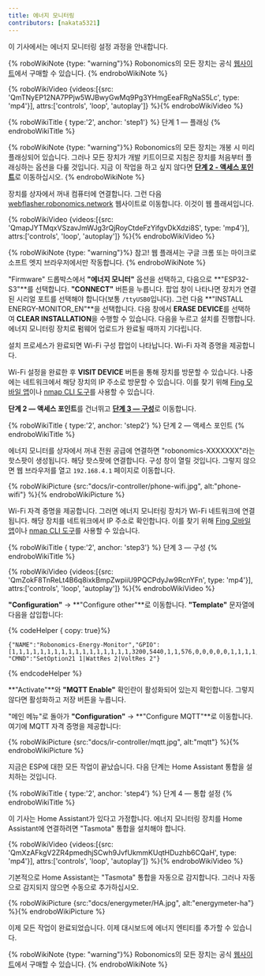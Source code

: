 ```yaml
---
title: 에너지 모니터링
contributors: [nakata5321]
---
```

이 기사에서는 에너지 모니터링 설정 과정을 안내합니다.

{% roboWikiNote {type: "warning"}%} Robonomics의 모든 장치는 공식 [웹사이트](https://robonomics.network/devices/)에서 구매할 수 있습니다.
{% endroboWikiNote %}

{% roboWikiVideo {videos:[{src: 'QmTNyEP12NA7PPjw5WJBwyGwMq9Pg3YHmgEeaFRgNaS5Lc', type: 'mp4'}],  attrs:['controls', 'loop', 'autoplay']} %}{% endroboWikiVideo %}

{% roboWikiTitle { type:'2', anchor: 'step1'} %} 단계 1 — 플래싱 {% endroboWikiTitle %}

{% roboWikiNote {type: "warning"}%} Robonomics의 모든 장치는 개봉 시 미리 플래싱되어 있습니다. 그러나 모든 장치가 개발 키트이므로 지침은 장치를 처음부터 플래싱하는 옵션을 다룰 것입니다. 지금 이 작업을 하고 싶지 않다면 [**단계 2 - 액세스 포인트**](/docs/ir-controller/#step2)로 이동하십시오.
{% endroboWikiNote %}

장치를 상자에서 꺼내 컴퓨터에 연결합니다. 그런 다음 [webflasher.robonomics.network](https://webflasher.robonomics.network/) 웹사이트로 이동합니다. 이것이 웹 플래셔입니다.

{% roboWikiVideo {videos:[{src: 'QmapJYTMqxVSzavJmWJg3rQjRoyCtdeFzYifgvDkXdzi8S', type: 'mp4'}], attrs:['controls', 'loop', 'autoplay']} %}{% endroboWikiVideo %}

{% roboWikiNote {type: "warning"}%} 참고! 웹 플래셔는 구글 크롬 또는 마이크로소프트 엣지 브라우저에서만 작동합니다.
{% endroboWikiNote %}

"Firmware" 드롭박스에서 **"에너지 모니터"** 옵션을 선택하고, 다음으로 **"ESP32-S3"**를 선택합니다. **"CONNECT"** 버튼을 누릅니다.
팝업 창이 나타나면 장치가 연결된 시리얼 포트를 선택해야 합니다(보통 `/ttyUSB0`입니다). 그런 다음 **"INSTALL ENERGY-MONITOR_EN"**을 선택합니다.
다음 창에서 **ERASE DEVICE**를 선택하여 **CLEAR INSTALLATION**을 수행할 수 있습니다. 다음을 누르고 설치를 진행합니다. 에너지 모니터링 장치로 펌웨어 업로드가 완료될 때까지 기다립니다.

설치 프로세스가 완료되면 Wi-Fi 구성 팝업이 나타납니다. Wi-Fi 자격 증명을 제공합니다.

Wi-Fi 설정을 완료한 후 **VISIT DEVICE** 버튼을 통해 장치를 방문할 수 있습니다. 나중에는 네트워크에서 해당 장치의 IP 주소로 방문할 수 있습니다. 이를 찾기 위해 [Fing 모바일 앱](https://www.fing.com/products)이나 [nmap CLI 도구](https://vitux.com/find-devices-connected-to-your-network-with-nmap/)를 사용할 수 있습니다.

**단계 2 — 액세스 포인트**를 건너뛰고 [**단계 3 — 구성**](/docs/ir-controller/#step3)로 이동합니다.

{% roboWikiTitle { type:'2', anchor: 'step2'} %} 단계 2 — 액세스 포인트 {% endroboWikiTitle %}

에너지 모니터를 상자에서 꺼내 전원 공급에 연결하면 "robonomics-XXXXXXX"라는 핫스팟이 생성됩니다. 해당 핫스팟에 연결합니다. 구성 창이 열릴 것입니다. 그렇지 않으면 웹 브라우저를 열고 `192.168.4.1` 페이지로 이동합니다.

{% roboWikiPicture {src:"docs/ir-controller/phone-wifi.jpg", alt:"phone-wifi"} %}{% endroboWikiPicture %}

Wi-Fi 자격 증명을 제공합니다. 그러면 에너지 모니터링 장치가 Wi-Fi 네트워크에 연결됩니다. 해당 장치를 네트워크에서 IP 주소로 확인합니다. 이를 찾기 위해 [Fing 모바일 앱](https://www.fing.com/products)이나 [nmap CLI 도구](https://vitux.com/find-devices-connected-to-your-network-with-nmap/)를 사용할 수 있습니다.

{% roboWikiTitle { type:'2', anchor: 'step3'} %} 단계 3 — 구성 {% endroboWikiTitle %}

{% roboWikiVideo {videos:[{src: 'QmZokF8TnReLt4B6q8ixkBmpZwpiiU9PQCPdyJw9RcnYFn', type: 'mp4'}], attrs:['controls', 'loop', 'autoplay']} %}{% endroboWikiVideo %}

**"Configuration"** -> **"Configure other"**로 이동합니다. **"Template"** 문자열에 다음을 삽입합니다:

{% codeHelper { copy: true}%}

```shell
{"NAME":"Robonomics-Energy-Monitor","GPIO":[1,1,1,1,1,1,1,1,1,1,1,1,1,1,1,1,1,3200,5440,1,1,576,0,0,0,0,0,1,1,1,1,1,1,1,1,1,1,1],"FLAG":0,"BASE":1, "CMND":"SetOption21 1|WattRes 2|VoltRes 2"}
```

{% endcodeHelper %}

**"Activate"**와 **"MQTT Enable"** 확인란이 활성화되어 있는지 확인합니다. 그렇지 않다면 활성화하고 저장 버튼을 누릅니다.

"메인 메뉴"로 돌아가 **"Configuration"** -> **"Configure MQTT"**로 이동합니다.
여기에 MQTT 자격 증명을 제공합니다:

{% roboWikiPicture {src:"docs/ir-controller/mqtt.jpg", alt:"mqtt"} %}{% endroboWikiPicture %}

지금은 ESP에 대한 모든 작업이 끝났습니다. 다음 단계는 Home Assistant 통합을 설치하는 것입니다.

{% roboWikiTitle { type:'2', anchor: 'step4'} %} 단계 4 — 통합 설정 {% endroboWikiTitle %}

이 기사는 Home Assistant가 있다고 가정합니다. 에너지 모니터링 장치를 Home Assistant에 연결하려면 "Tasmota" 통합을 설치해야 합니다.

{% roboWikiVideo {videos:[{src: 'QmXzAFkgV2ZR4pmedhjSCwh9JvfUkmmKUqtHDuzhb6CQaH', type: 'mp4'}],  attrs:['controls', 'loop', 'autoplay']} %}{% endroboWikiVideo %}

기본적으로 Home Assistant는 "Tasmota" 통합을 자동으로 감지합니다. 그러나 자동으로 감지되지 않으면 수동으로 추가하십시오.

{% roboWikiPicture {src:"docs/energymeter/HA.jpg", alt:"energymeter-ha"} %}{% endroboWikiPicture %}

이제 모든 작업이 완료되었습니다. 이제 대시보드에 에너지 엔티티를 추가할 수 있습니다.

{% roboWikiNote {type: "warning"}%} Robonomics의 모든 장치는 공식 [웹사이트](https://robonomics.network/devices/)에서 구매할 수 있습니다.
{% endroboWikiNote %}